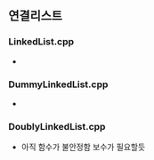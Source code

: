 ## 연결리스트
### LinkedList.cpp
-

### DummyLinkedList.cpp
-

### DoublyLinkedList.cpp
- 아직 함수가 불안정함 보수가 필요할듯
